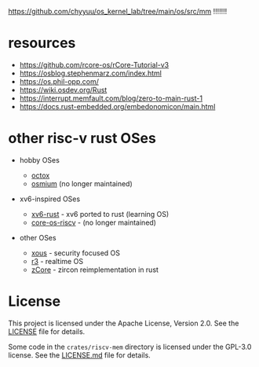 https://github.com/chyyuu/os_kernel_lab/tree/main/os/src/mm !!!!!!!

# resources

- https://github.com/rcore-os/rCore-Tutorial-v3
- https://osblog.stephenmarz.com/index.html
- https://os.phil-opp.com/
- https://wiki.osdev.org/Rust
- https://interrupt.memfault.com/blog/zero-to-main-rust-1
- https://docs.rust-embedded.org/embedonomicon/main.html

# other risc-v rust OSes

- hobby OSes

  - [octox](https://github.com/o8vm/octox/tree/main)
  - [osmium](https://github.com/moratorium08/osmium) (no longer maintained)

- xv6-inspired OSes

  - [xv6-rust](https://github.com/Ko-oK-OS/xv6-rust) - xv6 ported to rust (learning OS)
  - [core-os-riscv](https://github.com/skyzh/core-os-riscv) - (no longer maintained)

- other OSes

  - [xous](https://github.com/betrusted-io/xous-core) - security focused OS
  - [r3](https://github.com/r3-os/r3) - realtime OS
  - [zCore](https://github.com/rcore-os/zCore) - zircon reimplementation in rust

# License

This project is licensed under the Apache License, Version 2.0. See the [LICENSE](LICENSE) file for details.

Some code in the `crates/riscv-mem` directory is licensed under the GPL-3.0 license. See the [LICENSE.md](crates/riscv-mem/LICENSE.md) file for details.
